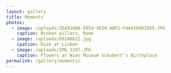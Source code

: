 ```yaml
---
layout: gallery
title: Moments
photos:
  - image: /uploads/3EA916BA-E054-4E50-ABF2-F4A4284D1D59.JPG
    caption: Broken pillars, Rome
  - image: /uploads/D82A0622.jpg
    cpation: Dusk at Lisbon
  - image: /uploads/IMG_1297.JPG
    caption: Flowers at Wien Museum Schubert's Birthplace
permalink: /gallery/moments/
---
```

